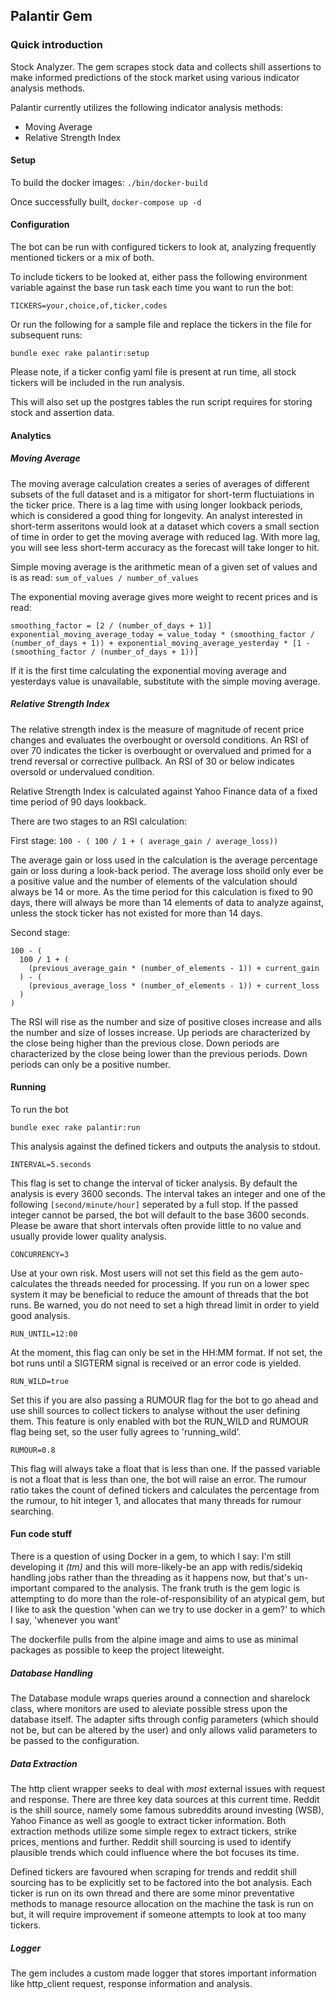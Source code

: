 ## Palantir Gem

### Quick introduction

Stock Analyzer. The gem scrapes stock data and collects shill assertions to make informed predictions of the stock market using various indicator analysis methods.

Palantir currently utilizes the following indicator analysis methods:
  - Moving Average
  - Relative Strength Index

#### Setup

To build the docker images: `./bin/docker-build`

Once successfully built, `docker-compose up -d`

#### Configuration

The bot can be run with configured tickers to look at, analyzing frequently mentioned tickers or a mix of both.

To include tickers to be looked at, either pass the following environment variable against the base run task each time you want to run the bot:

`TICKERS=your,choice,of,ticker,codes` 

Or run the following for a sample file and replace the tickers in the file for subsequent runs:

`bundle exec rake palantir:setup`

Please note, if a ticker config yaml file is present at run time, all stock tickers will be included in the run analysis.

This will also set up the postgres tables the run script requires for storing stock and assertion data.

#### Analytics

##### Moving Average

The moving average calculation creates a series of averages of different subsets of the full dataset and is a mitigator for short-term fluctuiations in the ticker price. There is a lag time with using longer lookback periods, which is considered a good thing for longevity. An analyst interested in short-term asseritons would look at a dataset which covers a small section of time in order to get the moving average with reduced lag. With more lag, you will see less short-term accuracy as the forecast will take longer to hit.

Simple moving average is the arithmetic mean of a given set of values and is as read: `sum_of_values / number_of_values`

The exponential moving average gives more weight to recent prices and is read:
```
smoothing_factor = [2 / (number_of_days + 1)]
exponential_moving_average_today = value_today * (smoothing_factor / (number_of_days + 1)) + exponential_moving_average_yesterday * [1 - (smoothing_factor / (number_of_days + 1))]
```
If it is the first time calculating the exponential moving average and yesterdays value is unavailable, substitute with the simple moving average.

##### Relative Strength Index

The relative strength index is the measure of magnitude of recent price changes and evaluates the overbought or oversold conditions. An RSI of over 70 indicates the ticker is overbought or overvalued and primed for a trend reversal or corrective pullback. An RSI of 30 or below indicates oversold or undervalued condition.

Relative Strength Index is calculated against Yahoo Finance data of a fixed time period of 90 days lookback.

There are two stages to an RSI calculation:

First stage:
`100 - ( 100 / 1 + ( average_gain / average_loss))`

The average gain or loss used in the calculation is the average percentage gain or loss during a look-back period. The average loss shoild only ever be a positive value and the number of elements of the valculation should always be 14 or more. As the time period for this calculation is fixed to 90 days, there will always be more than 14 elements of data to analyze against, unless the stock ticker has not existed for more than 14 days.

Second stage:
```
100 - (
  100 / 1 + (
    (previous_average_gain * (number_of_elements - 1)) + current_gain
  ) - (
    (previous_average_loss * (number_of_elements - 1)) + current_loss
  )
)
```

The RSI will rise as the number and size of positive closes increase and alls the number and size of losses increase. Up periods are characterized by the close being higher than the previous close. Down periods are characterized by the close being lower than the previous periods. Down periods can only be a positive number.

#### Running

To run the bot

`bundle exec rake palantir:run`

This analysis against the defined tickers and outputs the analysis to stdout.

`INTERVAL=5.seconds`

This flag is set to change the interval of ticker analysis. By default the analysis is every 3600 seconds. The interval takes an integer and one of the following `[second/minute/hour]` seperated by a full stop. If the passed integer cannot be parsed, the bot will default to the base 3600 seconds. Please be aware that short intervals often provide little to no value and usually provide lower quality analysis.

`CONCURRENCY=3`

Use at your own risk. Most users will not set this field as the gem auto-calculates the threads needed for processing. If you run on a lower spec system it may be beneficial to reduce the amount of threads that the bot runs. Be warned, you do not need to set a high thread limit in order to yield good analysis.

`RUN_UNTIL=12:00`

At the moment, this flag can only be set in the HH:MM format. If not set, the bot runs until a SIGTERM signal is received or an error code is yielded.

`RUN_WILD=true`

Set this if you are also passing a RUMOUR flag for the bot to go ahead and use shill sources to collect tickers to analyse without the user defining them. This feature is only enabled with bot the RUN_WILD and RUMOUR flag being set, so the user fully agrees to 'running_wild'.

`RUMOUR=0.8`

This flag will always take a float that is less than one. If the passed variable is not a float that is less than one, the bot will raise an error. The rumour ratio takes the count of defined tickers and calculates the percentage from the rumour, to hit integer 1, and allocates that many threads for rumour searching.

#### Fun code stuff

There is a question of using Docker in a gem, to which I say: I'm still developing it _(tm)_ and this will more-likely-be an app with redis/sidekiq handling jobs rather than the threading as it happens now, but that's un-important compared to the analysis. The frank truth is the gem logic is attempting to do more than the role-of-responsibility of an atypical gem, but I like to ask the question 'when can we try to use docker in a gem?' to which I say, 'whenever you want'

The dockerfile pulls from the alpine image and aims to use as minimal packages as possible to keep the project liteweight.

##### Database Handling

The Database module wraps queries around a connection and sharelock class, where monitors are used to aleviate possible stress upon the database itself. The adapter sifts through config parameters (which should not be, but can be altered by the user) and only allows valid parameters to be passed to the configuration.

##### Data Extraction

The http client wrapper seeks to deal with _most_ external issues with request and response. There are three key data sources at this current time. Reddit is the shill source, namely some famous subreddits around investing (WSB), Yahoo Finance as well as google to extract ticker information. Both extraction methods utilize some simple regex to extract tickers, strike prices, mentions and further. Reddit shill sourcing is used to identify plausible trends which could influence where the bot focuses its time.

Defined tickers are favoured when scraping for trends and reddit shill sourcing has to be explicitly set to be factored into the bot analysis. Each ticker is run on its own thread and there are some minor preventative methods to manage resource allocation on the machine the task is run on but, it will require improvement if someone attempts to look at too many tickers.

##### Logger

The gem includes a custom made logger that stores important information like http_client request, response information and analysis.
